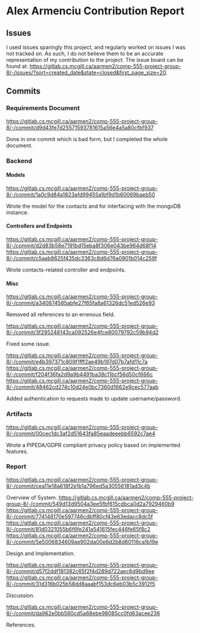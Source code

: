 # Alex Armenciu Contribution Report

## Issues

I used issues sparingly this project, and regularly worked on issues I was not tracked on. As such, I do not believe them to be an accurate representation of my contribution to the project. The issue board can be found at: https://gitlab.cs.mcgill.ca/aarmen2/comp-555-project-group-8/-/issues/?sort=created_date&state=closed&first_page_size=20.

## Commits

### Requirements Document

https://gitlab.cs.mcgill.ca/aarmen2/comp-555-project-group-8/-/commit/d9d43fe7d25571593781615a56e4a5a80cfbf937

Done in one commit which is bad form, but I completed the whole document.

### Backend

#### Models

https://gitlab.cs.mcgill.ca/aarmen2/comp-555-project-group-8/-/commit/1a0c9d84a1823afd99455a1bf9d1b60069baeb50

Wrote the model for the contacts and for interfacing with the mongoDB instance.

#### Controllers and Endpoints

https://gitlab.cs.mcgill.ca/aarmen2/comp-555-project-group-8/-/commit/d2d83b58e7191bd15eba8f306e043be964d68f14
https://gitlab.cs.mcgill.ca/aarmen2/comp-555-project-group-8/-/commit/c5aab8625f435dc3363c8d6d76a0901b014c259f

Wrote contacts-related controller and endpoints.

#### Misc

https://gitlab.cs.mcgill.ca/aarmen2/comp-555-project-group-8/-/commit/a340874585abfe27f65fa8a61326dc51ed526e93

Removed all references to an errenous field.

https://gitlab.cs.mcgill.ca/aarmen2/comp-555-project-group-8/-/commit/3f295248143ca092526e4fce80079792c59b94d2

Fixed some issue.

https://gitlab.cs.mcgill.ca/aarmen2/comp-555-project-group-8/-/commit/e4b397371c809f1fff2ae49b197d07b7afd11c7a
https://gitlab.cs.mcgill.ca/aarmen2/comp-555-project-group-8/-/commit/f204f36fa2d9a9b4491ba38c11bcf56d50cf666c
https://gitlab.cs.mcgill.ca/aarmen2/comp-555-project-group-8/-/commit/48462cd274c10d24e0bc7360d1662e9cec577aab

Added authentication to requests made to update username/password.

### Artifacts

https://gitlab.cs.mcgill.ca/aarmen2/comp-555-project-group-8/-/commit/00cec1dc3af2d51643fa85eaadeeebb6592c7ae4

Wrote a PIPEDA/GDPR compliant privacy policy based on implemented features.

### Report

https://gitlab.cs.mcgill.ca/aarmen2/comp-555-project-group-8/-/commit/cea11e18a618f2e1b1a796ed5a30556181ad3c4b

Overview of System.
https://gitlab.cs.mcgill.ca/aarmen2/comp-555-project-group-8/-/commit/549d13d9504a3ee5fbf615cdbca0d2a7929460b9
https://gitlab.cs.mcgill.ca/aarmen2/comp-555-project-group-8/-/commit/774148170e597746cdbff80cf43e63edacc8dc5f
https://gitlab.cs.mcgill.ca/aarmen2/comp-555-project-group-8/-/commit/81d0321055b6f6fe241a541615fec446fe65f8c2
https://gitlab.cs.mcgill.ca/aarmen2/comp-555-project-group-8/-/commit/5e5006834609ae902da00e6d2b8d60116ca1b19e

Design and Implementation.

https://gitlab.cs.mcgill.ca/aarmen2/comp-555-project-group-8/-/commit/d57f2ddf181382c65f2f4d289d722aec6d9bd9ee
https://gitlab.cs.mcgill.ca/aarmen2/comp-555-project-group-8/-/commit/31d316b025b58dd8aaabf153dc6eb03b5c3912f5

Discussion.

https://gitlab.cs.mcgill.ca/aarmen2/comp-555-project-group-8/-/commit/da962e0bb560cd5a68ebe98085cc0fd63acee236

References.
